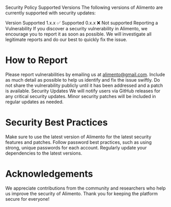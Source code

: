 Security Policy
Supported Versions
The following versions of Alimento are currently supported with security updates:

Version	Supported
1.x.x	✅ Supported
0.x.x	❌ Not supported
Reporting a Vulnerability
If you discover a security vulnerability in Alimento, we encourage you to report it as soon as possible. We will investigate all legitimate reports and do our best to quickly fix the issue.

# How to Report
Please report vulnerabilities by emailing us at alimento@gmail.com. Include as much detail as possible to help us identify and fix the issue swiftly.
Do not share the vulnerability publicly until it has been addressed and a patch is available.
Security Updates
We will notify users via GitHub releases for any critical security updates.
Minor security patches will be included in regular updates as needed.

# Security Best Practices
Make sure to use the latest version of Alimento for the latest security features and patches.
Follow password best practices, such as using strong, unique passwords for each account.
Regularly update your dependencies to the latest versions.

# Acknowledgements
We appreciate contributions from the community and researchers who help us improve the security of Alimento. Thank you for keeping the platform secure for everyone!

